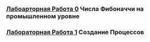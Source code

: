 ### [Лабоарторная Работа 0](https://github.com/nrashchynski/new-repo) Числа Фибоначчи на промышленном уровне
### [Лабораторная Работа 1](https://github.com/nrashchynski/OSLab1) Создание Процессов

